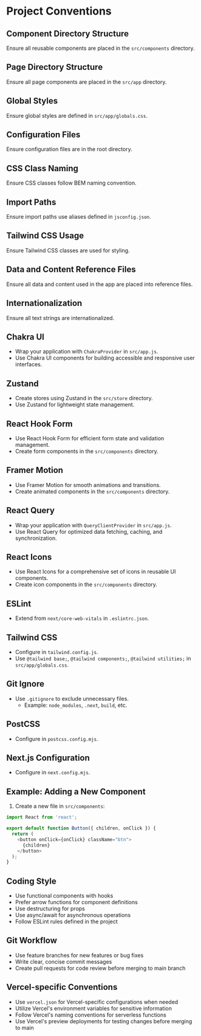 # Project Conventions

## Component Directory Structure
Ensure all reusable components are placed in the `src/components` directory.

## Page Directory Structure
Ensure all page components are placed in the `src/app` directory.

## Global Styles
Ensure global styles are defined in `src/app/globals.css`.

## Configuration Files
Ensure configuration files are in the root directory.

## CSS Class Naming
Ensure CSS classes follow BEM naming convention.

## Import Paths
Ensure import paths use aliases defined in `jsconfig.json`.

## Tailwind CSS Usage
Ensure Tailwind CSS classes are used for styling.

## Data and Content Reference Files
Ensure all data and content used in the app are placed into reference files.

## Internationalization
Ensure all text strings are internationalized.

## Chakra UI
- Wrap your application with `ChakraProvider` in `src/app.js`.
- Use Chakra UI components for building accessible and responsive user interfaces.

## Zustand
- Create stores using Zustand in the `src/store` directory.
- Use Zustand for lightweight state management.

## React Hook Form
- Use React Hook Form for efficient form state and validation management.
- Create form components in the `src/components` directory.

## Framer Motion
- Use Framer Motion for smooth animations and transitions.
- Create animated components in the `src/components` directory.

## React Query
- Wrap your application with `QueryClientProvider` in `src/app.js`.
- Use React Query for optimized data fetching, caching, and synchronization.

## React Icons
- Use React Icons for a comprehensive set of icons in reusable UI components.
- Create icon components in the `src/components` directory.

## ESLint
- Extend from `next/core-web-vitals` in `.eslintrc.json`.

## Tailwind CSS
- Configure in `tailwind.config.js`.
- Use `@tailwind base;`, `@tailwind components;`, `@tailwind utilities;` in `src/app/globals.css`.

## Git Ignore
- Use `.gitignore` to exclude unnecessary files.
  - Example: `node_modules`, `.next`, `build`, etc.

## PostCSS
- Configure in `postcss.config.mjs`.

## Next.js Configuration
- Configure in `next.config.mjs`.

## Example: Adding a New Component

1. Create a new file in `src/components`:
```javascript:src/components/Button.js
import React from 'react';

export default function Button({ children, onClick }) {
  return (
    <button onClick={onClick} className="btn">
      {children}
    </button>
  );
}
```

## Coding Style
- Use functional components with hooks
- Prefer arrow functions for component definitions
- Use destructuring for props
- Use async/await for asynchronous operations
- Follow ESLint rules defined in the project

## Git Workflow
- Use feature branches for new features or bug fixes
- Write clear, concise commit messages
- Create pull requests for code review before merging to main branch

## Vercel-specific Conventions

- Use `vercel.json` for Vercel-specific configurations when needed
- Utilize Vercel's environment variables for sensitive information
- Follow Vercel's naming conventions for serverless functions
- Use Vercel's preview deployments for testing changes before merging to main